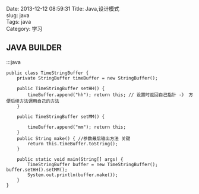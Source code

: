 Date: 2013-12-12 08:59:31
Title: Java,设计模式  
slug: java  
Tags: java  
Category: 学习  

JAVA BUILDER
---------------------------
:::java

    public class TimeStringBuffer {
        private StringBuffer timeBuffer = new StringBuffer();

        public TimeStringBuffer setHH() {
            timeBuffer.append("hh"); return this; // 设置时返回自己指针 -》 方便后续方法调用自己的方法
        }

        public TimeStringBuffer setMM() {

            timeBuffer.append("mm"); return this;
        }
        public String make() { //参数最后输出方法 关键
            return this.timeBuffer.toString();
        }

        public static void main(String[] args) {
            TimeStringBuffer buffer = new TimeStringBuffer(); buffer.setHH().setMM();
            System.out.println(buffer.make());
        }
    }
